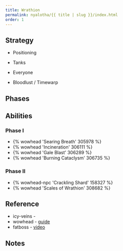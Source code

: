 ```yaml
---
title: Wrathion
permalink: nyalotha/{{ title | slug }}/index.html
order: 1
---
```



## Strategy

- Positioning

- Tanks

- Everyone

- Bloodlust / Timewarp

## Phases


## Abilities
### Phase I
- {% wowhead 'Searing Breath' 305978 %}
- {% wowhead 'Incineration' 306111 %}
- {% wowhead 'Gale Blast' 306289 %}
- {% wowhead 'Burning Cataclysm' 306735 %}

### Phase II
- {% wowhead-npc 'Crackling Shard' 158327 %}
- {% wowhead 'Scales of Wrathion' 308682 %}

## Reference

- icy-veins - 
- wowhead - [guide](https://ptr.wowhead.com/guides/wrathion-the-black-emperor-nyalotha-waking-city-raid-strategy-guide)
- fatboss - [video]()

## Notes

